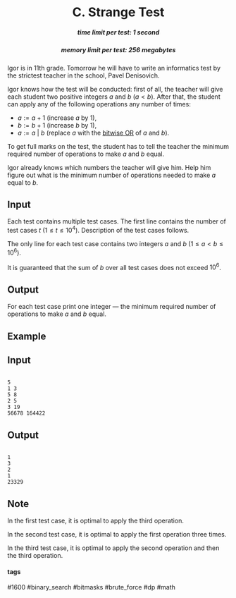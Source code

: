 <h1 style='text-align: center;'> C. Strange Test</h1>

<h5 style='text-align: center;'>time limit per test: 1 second</h5>
<h5 style='text-align: center;'>memory limit per test: 256 megabytes</h5>

Igor is in 11th grade. Tomorrow he will have to write an informatics test by the strictest teacher in the school, Pavel Denisovich. 

Igor knows how the test will be conducted: first of all, the teacher will give each student two positive integers $a$ and $b$ ($a < b$). After that, the student can apply any of the following operations any number of times: 

* $a := a + 1$ (increase $a$ by $1$),
* $b := b + 1$ (increase $b$ by $1$),
* $a := a \ | \ b$ (replace $a$ with the [bitwise OR](https://en.wikipedia.org/wiki/Bitwise_operation#OR) of $a$ and $b$).

To get full marks on the test, the student has to tell the teacher the minimum required number of operations to make $a$ and $b$ equal.

Igor already knows which numbers the teacher will give him. Help him figure out what is the minimum number of operations needed to make $a$ equal to $b$.

## Input

Each test contains multiple test cases. The first line contains the number of test cases $t$ ($1 \le t \le 10^4$). Description of the test cases follows.

The only line for each test case contains two integers $a$ and $b$ ($1 \le a < b \le 10^6$).

It is guaranteed that the sum of $b$ over all test cases does not exceed $10^6$.

## Output

For each test case print one integer — the minimum required number of operations to make $a$ and $b$ equal.

## Example

## Input


```

5
1 3
5 8
2 5
3 19
56678 164422

```
## Output


```

1
3
2
1
23329

```
## Note

In the first test case, it is optimal to apply the third operation.

In the second test case, it is optimal to apply the first operation three times.

In the third test case, it is optimal to apply the second operation and then the third operation.



#### tags 

#1600 #binary_search #bitmasks #brute_force #dp #math 